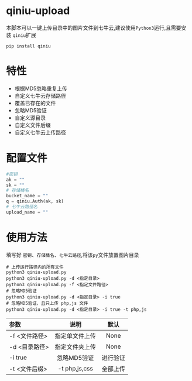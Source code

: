 # qiniu-upload
本脚本可以一键上传目录中的图片文件到七牛云,建议使用`Python3`运行,且需要安装 `qiniu`扩展
```shell
pip install qiniu
```
# 特性
- 根据MD5忽略重复上传
- 自定义七牛云存储路径
- 覆盖已存在的文件
- 忽略MD5验证
- 自定义源目录
- 自定义文件后缀
- 自定义七牛云上传路径
# 配置文件
```python
#密钥
ak = ""
sk = ""
# 存储桶名
bucket_name = ""
q = qiniu.Auth(ak, sk)
# 七牛云路径名
upload_name = ""
```
# 使用方法
填写好 `密钥`、`存储桶名`、`七牛云路径`,将该`py`文件放置图片目录
```shell
# 上传运行路径内的所有文件 
python3 qiniu-upload.py
python3 qiniu-upload.py -d <指定目录>
python3 qiniu-upload.py -f <指定文件路径>
# 忽略MD5验证
python3 qiniu-upload.py -d <指定目录> -i true
# 忽略MD5验证，且只上传 php,js 文件
python3 qiniu-upload.py -d <指定目录> -i true -t php,js
```
|参数|说明|默认|
|:---|:---:|:---:|
|-f <文件路径>|指定单文件上传|None
|-d <目录路径>|指定文件夹上传|None
|-i true|忽略MD5验证|进行验证
|-t <文件后缀>|-t php,js,css|全部上传

